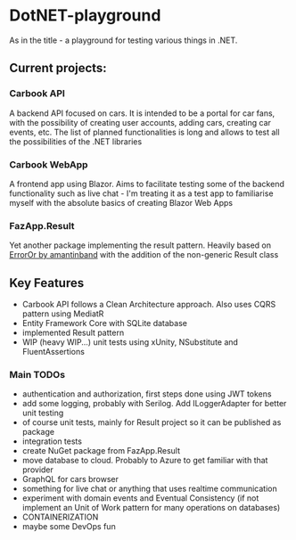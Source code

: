 # DotNET-playground

As in the title - a playground for testing various things in .NET.

## Current projects:
### Carbook API
A backend API focused on cars. It is intended to be a portal for car fans, with the possibility of creating user accounts, adding cars, creating car events, etc. The list of planned functionalities is long and allows to test all the possibilities of the .NET libraries
### Carbook WebApp
A frontend app using Blazor. Aims to facilitate testing some of the backend functionality such as live chat - I'm treating it as a test app to familiarise myself with the absolute basics of creating Blazor Web Apps
### FazApp.Result
Yet another package implementing the result pattern. Heavily based on [ErrorOr by amantinband](https://github.com/amantinband/error-or) with the addition of the non-generic Result class

## Key Features

- Carbook API follows a Clean Architecture approach. Also uses CQRS pattern using MediatR
- Entity Framework Core with SQLite database
- implemented Result pattern
- WIP (heavy WIP...) unit tests using xUnity, NSubstitute and FluentAssertions

### Main TODOs
- authentication and authorization, first steps done using JWT tokens
- add some logging, probably with Serilog. Add ILoggerAdapter for better unit testing
- of course unit tests, mainly for Result project so it can be published as package
- integration tests
- create NuGet package from FazApp.Result
- move database to cloud. Probably to Azure to get familiar with that provider
- GraphQL for cars browser
- something for live chat or anything that uses realtime communication
- experiment with domain events and Eventual Consistency (if not implement an Unit of Work pattern for many operations on databases)
- CONTAINERIZATION
- maybe some DevOps fun